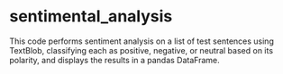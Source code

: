 # sentimental_analysis
This code performs sentiment analysis on a list of test sentences using TextBlob, classifying each as positive, negative, or neutral based on its polarity, and displays the results in a pandas DataFrame.
